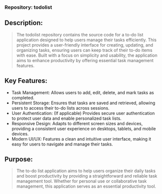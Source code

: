 ### Repository: todolist

## Description:
> The todolist repository contains the source code for a to-do list application designed to help users manage their tasks efficiently. This project provides a user-friendly interface for creating, updating, and organizing tasks, ensuring users can keep track of their to-do items with ease. Built with a focus on simplicity and usability, the application aims to enhance productivity by offering essential task management features.

## Key Features:

- Task Management: Allows users to add, edit, delete, and mark tasks as completed.
- Persistent Storage: Ensures that tasks are saved and retrieved, allowing users to access their to-do lists across sessions.
- User Authentication: (If applicable) Provides secure user authentication to protect user data and enable personalized task lists.
- Responsive Design: Adapts to different screen sizes and devices, providing a consistent user experience on desktops, tablets, and mobile devices.
- Modern UI/UX: Features a clean and intuitive user interface, making it easy for users to navigate and manage their tasks.

## Purpose:
> The to-do list application aims to help users organize their daily tasks and boost productivity by providing a straightforward and reliable task management tool. Whether for personal use or collaborative task management, this application serves as an essential productivity tool.
